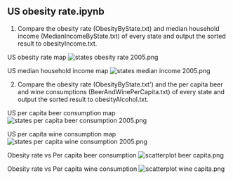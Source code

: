 US obesity rate.ipynb
-------------------------
1) Compare the obesity rate (ObesityByState.txt) and median household income (MedianIncomeByState.txt) of every state and output the sorted result to obesityIncome.txt.

US obesity rate map
![states obesity rate 2005.png](https://github.com/shngli/Data-Mining-Python/blob/master/US%20obesity%20statistics/states%20obesity%20rate%202005.png)

US median household income map
![states median income 2005.png](https://github.com/shngli/Data-Mining-Python/blob/master/US%20obesity%20statistics/states%20median%20income%202005.png)

2) Compare the obesity rate (ObesityByState.txt') and the per capita beer and wine consumptions (BeerAndWinePerCapita.txt) of every state and output the sorted result to obesityAlcohol.txt.

US per capita beer consumption map
![states per capita beer consumption 2005.png](https://github.com/shngli/Data-Mining-Python/blob/master/US%20obesity%20statistics/states%20per%20capita%20beer%20consumption%202005.png)

US per capita wine consumption map
![states per capita wine consumption 2005.png](https://github.com/shngli/Data-Mining-Python/blob/master/US%20obesity%20statistics/states%20per%20capita%20wine%20consumption%202005.png)

Obesity rate vs Per capita beer consumption
![scatterplot beer capita.png](https://github.com/shngli/Data-Mining-Python/blob/master/US%20obesity%20statistics/scatterplot%20beer%20capita.png)

Obesity rate vs Per capita wine consumption
![scatterplot wine capita.png](https://github.com/shngli/Data-Mining-Python/blob/master/US%20obesity%20statistics/scatterplot%20wine%20capita.png)
